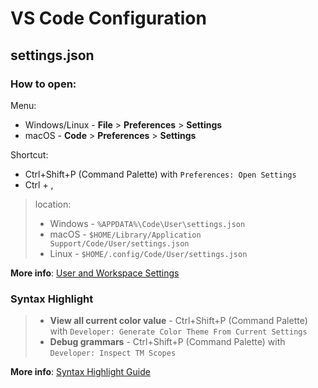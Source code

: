 # VS Code Configuration

## __settings.json__  
### __How to open__:  
Menu:  
- Windows/Linux - __File__ > __Preferences__ > __Settings__  
- macOS - __Code__ > __Preferences__ > __Settings__  

Shortcut:  
- Ctrl+Shift+P (Command Palette) with `Preferences: Open Settings`  
- Ctrl + ,

> location:  
> - Windows - `%APPDATA%\Code\User\settings.json`
> - macOS - `$HOME/Library/Application Support/Code/User/settings.json`
> - Linux - `$HOME/.config/Code/User/settings.json`  

__More info__: 
[User and Workspace Settings](https://code.visualstudio.com/docs/getstarted/settings)

### __Syntax Highlight__  
> - __View all current color value__ - Ctrl+Shift+P (Command Palette) with `Developer: Generate Color Theme From Current Settings`
> - __Debug grammars__ - Ctrl+Shift+P (Command Palette) with `Developer: Inspect TM Scopes`


__More info__: 
[Syntax Highlight Guide](https://code.visualstudio.com/api/language-extensions/syntax-highlight-guide)